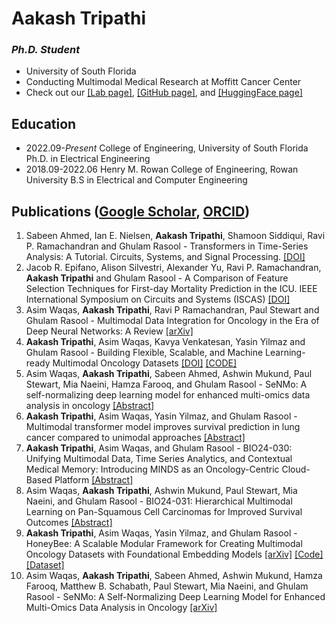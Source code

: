 # Aakash Tripathi

### *Ph.D. Student*

- University of South Florida 
- Conducting Multimodal Medical Research at Moffitt Cancer Center 
- Check out our [[Lab page]](https://lab.moffitt.org/Rasool/), [[GitHub page]](https://github.com/lab-rasool), and [[HuggingFace page]](https://huggingface.co/Lab-Rasool) 

## Education

- 2022.09-*Present* College of Engineering, University of South Florida Ph.D. in Electrical Engineering
- 2018.09-2022.06 Henry M. Rowan College of Engineering, Rowan University B.S in Electrical and Computer Engineering

## Publications ([Google Scholar](https://scholar.google.com/citations?user=7X57fGgAAAAJ&hl=en), [ORCID](https://orcid.org/0000-0001-7231-0487))

1. Sabeen Ahmed, Ian E. Nielsen, **Aakash Tripathi**, Shamoon Siddiqui, Ravi P. Ramachandran and Ghulam Rasool - Transformers in Time-Series Analysis: A Tutorial. Circuits, Systems, and Signal Processing. [[DOI]](https://doi.org/10.1007/s00034-023-02454-8)
1. Jacob R. Epifano, Alison Silvestri, Alexander Yu, Ravi P. Ramachandran, **Aakash Tripathi** and Ghulam Rasool - A Comparison of Feature Selection Techniques for First-day Mortality Prediction in the ICU. IEEE International Symposium on Circuits and Systems (ISCAS) [[DOI]](https://doi.org/10.1109/ISCAS46773.2023.10182228)
1. Asim Waqas, **Aakash Tripathi**, Ravi P Ramachandran, Paul Stewart and Ghulam Rasool - Multimodal Data Integration for Oncology in the Era of Deep Neural Networks: A Review [[arXiv]](https://arxiv.org/abs/2303.06471)
1. **Aakash Tripathi**, Asim Waqas, Kavya Venkatesan, Yasin Yilmaz and Ghulam Rasool - Building Flexible, Scalable, and Machine Learning-ready Multimodal Oncology Datasets [[DOI]](https://doi.org/10.3390/s24051634) [[CODE]](https://github.com/lab-rasool/MINDS)
1. Asim Waqas, **Aakash Tripathi**, Sabeen Ahmed, Ashwin Mukund, Paul Stewart, Mia Naeini, Hamza Farooq, and Ghulam Rasool - SeNMo: A self-normalizing deep learning model for enhanced multi-omics data analysis in oncology [[Abstract]](https://doi.org/10.1158/1538-7445.AM2024-908)
1. **Aakash Tripathi**, Asim Waqas, Yasin Yilmaz, and Ghulam Rasool - Multimodal transformer model improves survival prediction in lung cancer compared to unimodal approaches [[Abstract]](https://doi.org/10.1158/1538-7445.AM2024-4905)
1. **Aakash Tripathi**, Asim Waqas, and Ghulam Rasool - BIO24-030: Unifying Multimodal Data, Time Series Analytics, and Contextual Medical Memory: Introducing MINDS as an Oncology-Centric Cloud-Based Platform [[Abstract]](https://doi.org/10.6004/jnccn.2023.7305)
1. Asim Waqas, **Aakash Tripathi**, Ashwin Mukund, Paul Stewart, Mia Naeini, and Ghulam Rasool - BIO24-031: Hierarchical Multimodal Learning on Pan-Squamous Cell Carcinomas for Improved Survival Outcomes [[Abstract]](https://doi.org/10.6004/jnccn.2023.7137)
1. **Aakash Tripathi**, Asim Waqas, Yasin Yilmaz, and Ghulam Rasool - HoneyBee: A Scalable Modular Framework for Creating Multimodal Oncology Datasets with Foundational Embedding Models [[arXiv]](https://arxiv.org/abs/2405.07460) [[Code]](https://github.com/lab-rasool/HoneyBee) [[Dataset]](https://huggingface.co/datasets/Lab-Rasool/TCGA)
1. Asim Waqas, **Aakash Tripathi**, Sabeen Ahmed, Ashwin Mukund, Hamza Farooq, Matthew B. Schabath, Paul Stewart, Mia Naeini, and Ghulam Rasool - SeNMo: A Self-Normalizing Deep Learning Model for Enhanced Multi-Omics Data Analysis in Oncology [[arXiv]](https://arxiv.org/abs/2405.08226v1)
